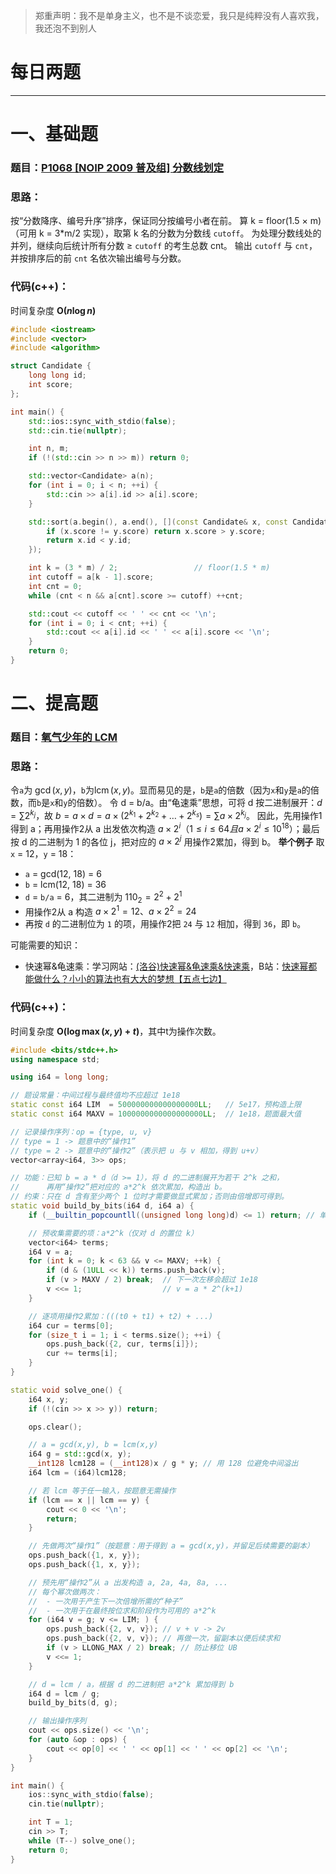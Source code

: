 >郑重声明：我不是单身主义，也不是不谈恋爱，我只是纯粹没有人喜欢我，我还泡不到别人

# 每日两题
---


# 一、基础题
### 题目：[P1068 [NOIP 2009 普及组] 分数线划定](https://www.luogu.com.cn/problem/P1068)

### 思路：
按“分数降序、编号升序”排序，保证同分按编号小者在前。
算 k = floor(1.5 × m)（可用 k = 3*m/2 实现），取第 k 名的分数为分数线 `cutoff`。
为处理分数线处的并列，继续向后统计所有分数 ≥ `cutoff` 的考生总数 cnt。
输出 `cutoff` 与 `cnt`，并按排序后的前 `cnt` 名依次输出编号与分数。

### 代码(c++)：
时间复杂度 **O($n\log n$)**

```cpp
#include <iostream>
#include <vector>
#include <algorithm>

struct Candidate {
    long long id;
    int score;
};

int main() {
    std::ios::sync_with_stdio(false);
    std::cin.tie(nullptr);

    int n, m;
    if (!(std::cin >> n >> m)) return 0;

    std::vector<Candidate> a(n);
    for (int i = 0; i < n; ++i) {
        std::cin >> a[i].id >> a[i].score;
    }

    std::sort(a.begin(), a.end(), [](const Candidate& x, const Candidate& y) {
        if (x.score != y.score) return x.score > y.score;
        return x.id < y.id;
    });

    int k = (3 * m) / 2;                 // floor(1.5 * m)
    int cutoff = a[k - 1].score;
    int cnt = 0;
    while (cnt < n && a[cnt].score >= cutoff) ++cnt;

    std::cout << cutoff << ' ' << cnt << '\n';
    for (int i = 0; i < cnt; ++i) {
        std::cout << a[i].id << ' ' << a[i].score << '\n';
    }
    return 0;
}
```

# 二、提高题
### 题目：[氧气少年的 LCM](https://ac.nowcoder.com/acm/problem/266905)

### 思路：

令`a`为 $\gcd(x,y)$，`b`为$\operatorname{lcm}(x,y)$。显而易见的是，`b`是`a`的倍数（因为`x`和`y`是`a`的倍数，而`b`是`x`和`y`的倍数）。
令 d = b/a。由“龟速乘”思想，可将 d 按二进制展开：$d = ∑ 2^{k_j}$，故
$b = a × d = a × (2^{k_1} + 2^{k_2} + … + 2^{k_s}) = ∑ a × 2^{k_j}$。
因此，先用操作1得到 a；再用操作2从 a 出发依次构造 $a × 2^i（1 ≤ i ≤ 64 且 a × 2^i ≤ 10^{18}）$；最后按 d 的二进制为 1 的各位 j，把对应的 $a × 2^j$ 用操作2累加，得到 b。
**举个例子**
取 `x` = 12，`y` = 18：
- `a` = gcd(12, 18) = 6
- `b` = lcm(12, 18) = 36
- `d` = `b/a` = 6，其二进制为 $110_2 = 2^2 + 2^1$
- 用操作2从 a 构造 $a×2^1 = 12、a×2^2 = 24$
- 再按 `d` 的二进制位为 `1` 的项，用操作2把 `24` 与 `12` 相加，得到 `36`，即 `b`。

可能需要的知识：
- 快速幂&龟速乘：学习网站：[(洛谷)快速幂&龟速乘&快速乘](https://www.luogu.com/article/rdvf1eo7)，B站：[快速幂都能做什么？小小的算法也有大大的梦想【五点七边】](https://www.bilibili.com/video/BV16Z4y1M7y1/?spm_id_from=333.337.search-card.all.click&vd_source=933c136d6897dbf20ff125fb1209208f)

### 代码(c++)：
时间复杂度 **O($\log{\max(x,y)}+t$)**，其中t为操作次数。

```cpp
#include <bits/stdc++.h>
using namespace std;

using i64 = long long;

// 题设常量：中间过程与最终值均不应超过 1e18
static const i64 LIM  = 500000000000000000LL;   // 5e17，预构造上限
static const i64 MAXV = 1000000000000000000LL;  // 1e18，题面最大值

// 记录操作序列：op = {type, u, v}
// type = 1 -> 题意中的“操作1”
// type = 2 -> 题意中的“操作2”（表示把 u 与 v 相加，得到 u+v）
vector<array<i64, 3>> ops;

// 功能：已知 b = a * d（d >= 1），将 d 的二进制展开为若干 2^k 之和，
//      再用“操作2”把对应的 a*2^k 依次累加，构造出 b。
// 约束：只在 d 含有至少两个 1 位时才需要做显式累加；否则由倍增即可得到。
static void build_by_bits(i64 d, i64 a) {
    if (__builtin_popcountll((unsigned long long)d) <= 1) return; // 单项无需显式求和

    // 预收集需要的项：a*2^k（仅对 d 的置位 k）
    vector<i64> terms;
    i64 v = a;
    for (int k = 0; k < 63 && v <= MAXV; ++k) {
        if (d & (1ULL << k)) terms.push_back(v);
        if (v > MAXV / 2) break;  // 下一次左移会超过 1e18
        v <<= 1;                  // v = a * 2^(k+1)
    }

    // 逐项用操作2累加：(((t0 + t1) + t2) + ...)
    i64 cur = terms[0];
    for (size_t i = 1; i < terms.size(); ++i) {
        ops.push_back({2, cur, terms[i]});
        cur += terms[i];
    }
}

static void solve_one() {
    i64 x, y;
    if (!(cin >> x >> y)) return;

    ops.clear();

    // a = gcd(x,y), b = lcm(x,y)
    i64 g = std::gcd(x, y);
    __int128 lcm128 = (__int128)x / g * y; // 用 128 位避免中间溢出
    i64 lcm = (i64)lcm128;

    // 若 lcm 等于任一输入，按题意无需操作
    if (lcm == x || lcm == y) {
        cout << 0 << '\n';
        return;
    }

    // 先做两次“操作1”（按题意：用于得到 a = gcd(x,y)，并留足后续需要的副本）
    ops.push_back({1, x, y});
    ops.push_back({1, x, y});

    // 预先用“操作2”从 a 出发构造 a, 2a, 4a, 8a, ...
    // 每个幂次做两次：
    //  - 一次用于产生下一次倍增所需的“种子”
    //  - 一次用于在最终按位求和阶段作为可用的 a*2^k
    for (i64 v = g; v <= LIM; ) {
        ops.push_back({2, v, v}); // v + v -> 2v
        ops.push_back({2, v, v}); // 再做一次，留副本以便后续求和
        if (v > LLONG_MAX / 2) break; // 防止移位 UB
        v <<= 1;
    }

    // d = lcm / a，根据 d 的二进制把 a*2^k 累加得到 b
    i64 d = lcm / g;
    build_by_bits(d, g);

    // 输出操作序列
    cout << ops.size() << '\n';
    for (auto &op : ops) {
        cout << op[0] << ' ' << op[1] << ' ' << op[2] << '\n';
    }
}

int main() {
    ios::sync_with_stdio(false);
    cin.tie(nullptr);

    int T = 1;
    cin >> T;
    while (T--) solve_one();
    return 0;
}
```


